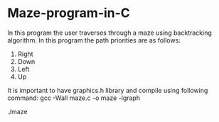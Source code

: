 # Maze-program-in-C
In this program the user traverses through a maze using backtracking algorithm. In this program the path priorities are as follows:
1) Right
2) Down
3) Left
4) Up

It is important to have graphics.h library and compile using following command:
gcc -Wall maze.c -o maze -lgraph

./maze
